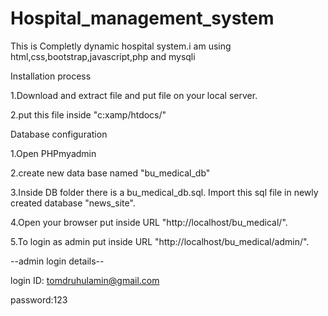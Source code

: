 # Hospital_management_system
This is Completly dynamic hospital system.i am using html,css,bootstrap,javascript,php and mysqli

Installation process

1.Download and extract file and put file on your local server.

2.put this file inside "c:xamp/htdocs/"

Database configuration

1.Open PHPmyadmin

2.create new data base named "bu_medical_db"

3.Inside DB folder there is a bu_medical_db.sql. Import this sql file in newly created database "news_site".

4.Open your browser put inside URL "http://localhost/bu_medical/".

5.To login as admin put inside URL "http://localhost/bu_medical/admin/".

--admin login details--

login ID: tomdruhulamin@gmail.com

password:123
